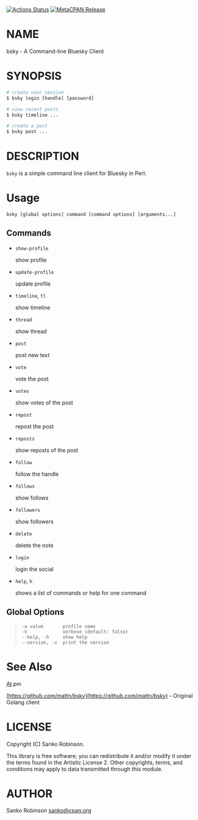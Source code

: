 [![Actions Status](https://github.com/sanko/App-bsky/actions/workflows/ci.yml/badge.svg)](https://github.com/sanko/App-bsky/actions) [![MetaCPAN Release](https://badge.fury.io/pl/App-bsky.svg)](https://metacpan.org/release/App-bsky)
# NAME

bsky - A Command-line Bluesky Client

# SYNOPSIS

```perl
# create user session
$ bsky login [handle] [password]

# view recent posts
$ bsky timeline ...

# create a post
$ bsky post ...
```

# DESCRIPTION

`bsky` is a simple command line client for Bluesky in Perl.

# Usage

```
bsky [global options] command [command options] [arguments...]
```

## Commands

- `show-profile`

    show profile

- `update-profile`

    update profile

- `timeline`, `tl`

    show timeline

- `thread`

    show thread

- `post`

    post new text

- `vote`

    vote the post

- `votes`

    show votes of the post

- `repost`

    repost the post

- `reposts`

    show reposts of the post

- `follow`

    follow the handle

- `follows`

    show follows

- `followers`

    show followers

- `delete`

    delete the note

- `login`

    login the social

- `help`, `h`

    shows a list of commands or help for one command

## Global Options

> ```
> -a value       profile name
> -V             verbose (default: false)
> --help, -h     show help
> --version, -v  print the version
> ```

# See Also

[At](https://metacpan.org/pod/At).pm

[https://github.com/mattn/bsky](https://github.com/mattn/bsky) - Original Golang client

# LICENSE

Copyright (C) Sanko Robinson.

This library is free software; you can redistribute it and/or modify it under the terms found in the Artistic License
2\. Other copyrights, terms, and conditions may apply to data transmitted through this module.

# AUTHOR

Sanko Robinson <sanko@cpan.org>
